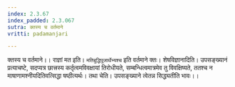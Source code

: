 ```yaml
---
index: 2.3.67
index_padded: 2.3.067
sutra: क्तस्य च वर्तमाने
vritti: padamanjari

---
```

क्तस्य च वर्तमाने।। राज्ञां मत इति। `मतिबुद्धिपूजार्थेभ्यश्च` इति वर्तमाने क्तः। शेषविज्ञानादिति। उपसङ्ख्यानं प्रत्याचष्टे, सदप्यत्र छात्त्रस्य कर्तृत्वमविवक्षायां तिरोधीयते, सम्बन्धित्वमात्रमेव तु विवक्षिष्यते, ततश्च न माषाणामश्नीयदितिवत्सिद्धा षष्ठीत्यर्थः। तथा चेति। उपसङ्ख्याने त्वेतन्न सिद्ध्यतीति भावः।।